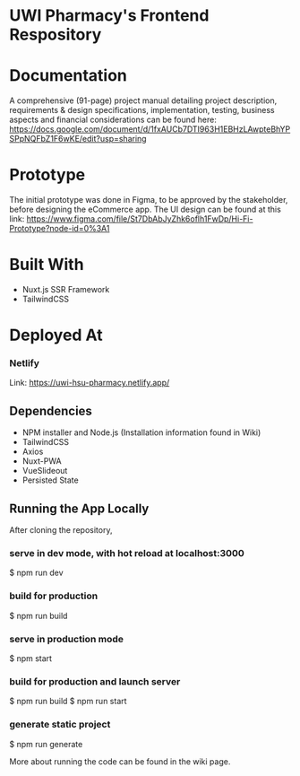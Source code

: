 # UWI Pharmacy's Frontend Respository

# Documentation
A comprehensive (91-page) project manual detailing project description, requirements & design specifications, implementation, testing, business aspects and financial considerations can be found here: https://docs.google.com/document/d/1fxAUCb7DTI963H1EBHzLAwpteBhYPSPpNQFbZ1F6wKE/edit?usp=sharing 

# Prototype
The initial prototype was done in Figma, to be approved by the stakeholder, before designing the eCommerce app.
The UI design can be found at this link: https://www.figma.com/file/St7DbAbJyZhk6oflh1FwDp/Hi-Fi-Prototype?node-id=0%3A1

# Built With
- Nuxt.js SSR Framework 
- TailwindCSS

# Deployed At
### Netlify
Link: https://uwi-hsu-pharmacy.netlify.app/

## Dependencies
* NPM installer and Node.js (Installation information found in Wiki)
* TailwindCSS
* Axios
* Nuxt-PWA
* VueSlideout
* Persisted State

## Running the App Locally
After cloning the repository,

### serve in dev mode, with hot reload at localhost:3000
$ npm run dev

### build for production
$ npm run build

### serve in production mode
$ npm start

### build for production and launch server
$ npm run build
$ npm run start

### generate static project
$ npm run generate

More about running the code can be found in the wiki page.
